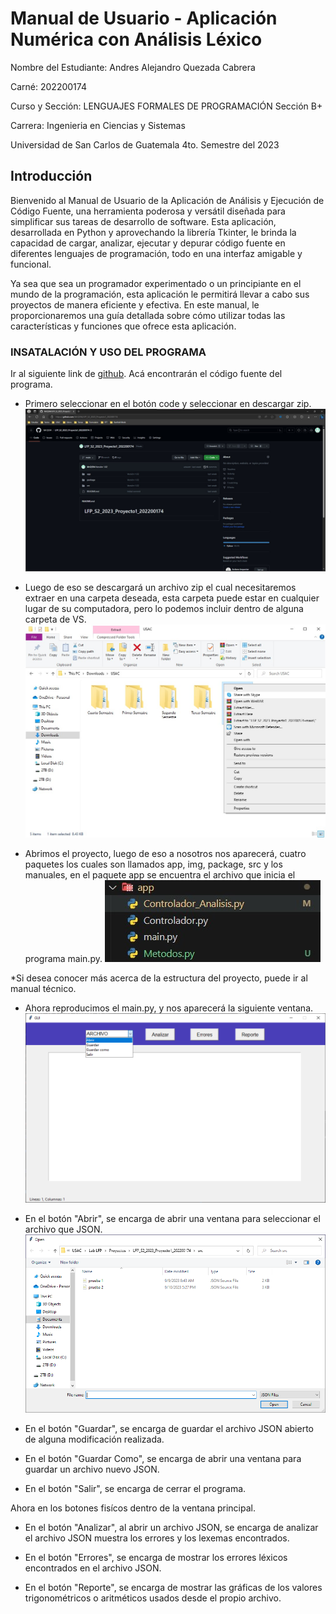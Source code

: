 # Manual de Usuario - Aplicación Numérica con Análisis Léxico
Nombre del Estudiante: Andres Alejandro Quezada Cabrera

Carné: 202200174

Curso y Sección: LENGUAJES FORMALES DE PROGRAMACIÓN Sección B+

Carrera: Ingenieria en Ciencias y Sistemas

Universidad de San Carlos de Guatemala 4to. Semestre del 2023
## Introducción

Bienvenido al Manual de Usuario de la Aplicación de Análisis y Ejecución de Código Fuente, una herramienta poderosa y versátil diseñada para simplificar sus tareas de desarrollo de software. Esta aplicación, desarrollada en Python y aprovechando la librería Tkinter, le brinda la capacidad de cargar, analizar, ejecutar y depurar código fuente en diferentes lenguajes de programación, todo en una interfaz amigable y funcional.

Ya sea que sea un programador experimentado o un principiante en el mundo de la programación, esta aplicación le permitirá llevar a cabo sus proyectos de manera eficiente y efectiva. En este manual, le proporcionaremos una guía detallada sobre cómo utilizar todas las características y funciones que ofrece esta aplicación.

### INSATALACIÓN Y USO DEL PROGRAMA
Ir al siguiente link de [github](https://github.com/MrQS94/LFP_S2_2023_Proyecto1_202200174). Acá encontrarán el código fuente del programa.
 - Primero seleccionar en el botón code y seleccionar en descargar zip.
![Lenguajes](img/instalacion.jpg)

 - Luego de eso se descargará un archivo zip el cual necesitaremos extraer en una carpeta
deseada, esta carpeta puede estar en cualquier lugar de su computadora, pero lo podemos
incluir dentro de alguna carpeta de VS.
![Lenguajes](img/extraccion.jpg)

 - Abrimos el proyecto, luego de eso a nosotros nos aparecerá, cuatro paquetes los cuales son
llamados app, img, package, src y los manuales, en el paquete app se encuentra el archivo que inicia el programa main.py.
![Lenguajes](img/app_paquete.jpg)

*Si desea conocer más acerca de la estructura del proyecto, puede ir al manual técnico.

 - Ahora reproducimos el main.py, y nos aparecerá la siguiente ventana.
![Alt text](img/vetana_img.png)

 - En el botón "Abrir", se encarga de abrir una ventana para seleccionar el archivo que JSON.
![Alt text](img/abrir_img.png)

 - En el botón "Guardar", se encarga de guardar el archivo JSON abierto de alguna modificación realizada.

 - En el botón "Guardar Como", se encarga de abrir una ventana para guardar un archivo nuevo JSON.

 - En el botón "Salir", se encarga de cerrar el programa.

Ahora en los botones fisícos dentro de la ventana principal.
 - En el botón "Analizar", al abrir un archivo JSON, se encarga de analizar el archivo JSON muestra los errores y los lexemas encontrados.

 - En el botón "Errores", se encarga de mostrar los errores léxicos encontrados en el archivo JSON.

 - En el botón "Reporte", se encarga de mostrar las gráficas de los valores trigonométricos o aritméticos usados desde el propio archivo.